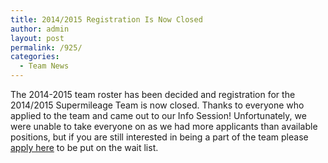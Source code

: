 ```yaml
---
title: 2014/2015 Registration Is Now Closed
author: admin
layout: post
permalink: /925/
categories:
  - Team News
---
```

The 2014-2015 team roster has been decided and registration for the 2014/2015 Supermileage Team is now closed. Thanks to everyone who applied to the team and came out to our Info Session! Unfortunately, we were unable to take everyone on as we had more applicants than available positions, but if you are still interested in being a part of the team please [apply here][1] to be put on the wait list.

 [1]: https://docs.google.com/forms/d/1DO5lYSBwgNF2_As-o1yl8DHn5yR2-7Ogc__QPPrCBKM/viewform